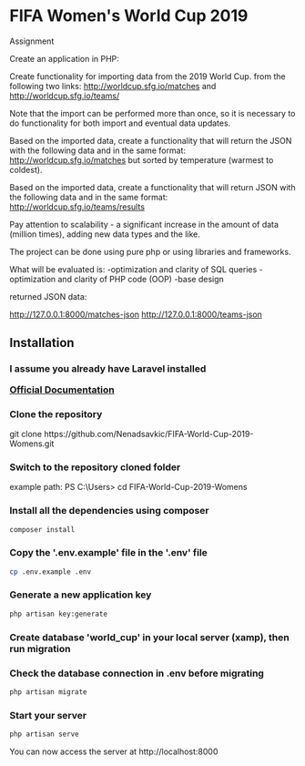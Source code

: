 # FIFA Women's World Cup 2019

Assignment

Create an application in PHP:

Create functionality for importing data from the 2019 World Cup.
from the following two links:
http://worldcup.sfg.io/matches and http://worldcup.sfg.io/teams/

Note that the import can be performed more than once, so it is necessary to do
functionality for both import and eventual data updates.

Based on the imported data, create a functionality that will return the JSON with the following data
and in the same format: http://worldcup.sfg.io/matches but sorted by temperature (warmest to coldest).

Based on the imported data, create a functionality that will return JSON with the following data and 
in the same format: http://worldcup.sfg.io/teams/results

Pay attention to scalability - a significant increase in the amount of data (million times), adding
new data types and the like.

The project can be done using pure php or using libraries and frameworks.

What will be evaluated is:
-optimization and clarity of SQL queries
-optimization and clarity of PHP code (OOP)
-base design


returned JSON data:

http://127.0.0.1:8000/matches-json
http://127.0.0.1:8000/teams-json




## Installation

### I assume you already have Laravel installed <p>[Official Documentation](https://laravel.com/docs/8.x/installation#installation)</p>


### Clone the repository 

   <p> git clone https://github.com/Nenadsavkic/FIFA-World-Cup-2019-Womens.git </p>

   ### Switch to the repository cloned folder

   <p> example path:  PS C:\Users> cd FIFA-World-Cup-2019-Womens  </p>

### Install all the dependencies using composer

   ``` bash
   composer install
   ```

### Copy the '.env.example' file in the '.env' file
    
   ```bash
   cp .env.example .env
   ```

### Generate a new application key
    
   ```bash
   php artisan key:generate
   ```

### Create database 'world_cup' in your local server (xamp), then run migration
### Check the database connection in .env before migrating

   ```bash
   php artisan migrate
   ```

### Start your server

   ```bash
   php artisan serve
   ```

<p> You can now access the server at http://localhost:8000</p>
